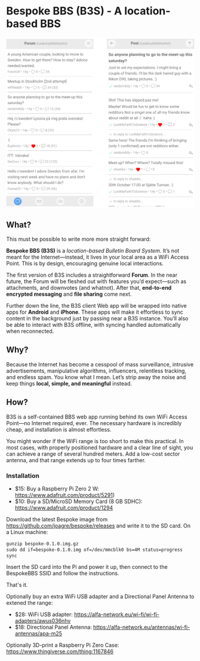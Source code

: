 # Bespoke BBS (B3S) - A location-based BBS

![Screenshots](doc/snapshots.png)

## What?

This must be possible to write more more straight forward:

<b>Bespoke BBS (B3S)</b> is a <i>location-based Bulletin Board
System</i>. It’s not meant for the Internet—instead, it lives in your
local area as a WiFi Access Point. This is by design, encouraging
genuine local interactions.

The first version of B3S includes a straightforward <b>Forum</b>. In
the near future, the Forum will be fleshed out with features you’d
expect—such as attachments, and downvotes (and whatnot). After that,
<b>end-to-end encrypted messaging</b> and <b>file sharing</b> come next.

Further down the line, the B3S client Web app will be wrapped into
native apps for <b>Android</b> and <b>iPhone</b>. These apps will make
it effortless to sync content in the background just by passing near a
B3S instance. You’ll also be able to interact with B3S offline, with
syncing handled automatically when reconnected.

## Why?

Because the Internet has become a cesspool of mass surveillance,
intrusive advertisements, manipulative algorithms, influencers,
relentless tracking, and endless spam. You know what I mean. Let’s
strip away the noise and keep things <b>local, simple, and
meaningful</b> instead.

## How?

B3S is a self-contained BBS web app running behind its own WiFi Access
Point—no Internet required, ever. The necessary hardware is incredibly
cheap, and installation is almost effortless.

You might wonder if the WiFi range is too short to make this
practical. In most cases, with properly positioned hardware and a
clear line of sight, you can achieve a range of several hundred
meters. Add a low-cost sector antenna, and that range extends up to
four times farther.

### Installation

* $15: Buy a Raspberry Pi Zero 2 W: https://www.adafruit.com/product/5291)
* $10: Buy a SD/MicroSD Memory Card (8 GB SDHC):
  https://www.adafruit.com/product/1294

Download the latest Bespoke image from
https://github.com/joagre/bespoke/releases and write it to the SD
card. On a Linux machine:

```
gunzip bespoke-0.1.0.img.gz
sudo dd if=bespoke-0.1.0.img of=/dev/mmcblk0 bs=4M status=progress
sync
```

Insert the SD card into the Pi and power it up, then connect to the
BespokeBBS SSID and follow the instructions.

That's it.

Optionally buy an extra WiFi USB adapter and a Directional Panel
Antenna to extened the range:

* $28: WiFi USB adapter:
  https://alfa-network.eu/wi-fi/wi-fi-adapters/awus036nhv
* $18: Directional Panel Antenna:
  https://alfa-network.eu/antennas/wi-fi-antennas/apa-m25

Optionally 3D-print a Raspberry Pi Zero Case:
https://www.thingiverse.com/thing:1167846
